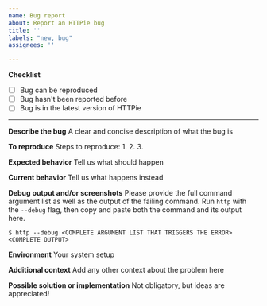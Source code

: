 ```yaml
---
name: Bug report
about: Report an HTTPie bug
title: ''
labels: "new, bug"
assignees: ''

---
```


**Checklist**

- [ ] Bug can be reproduced
- [ ] Bug hasn't been reported before
- [ ] Bug is in the latest version of HTTPie

___

**Describe the bug**
A clear and concise description of what the bug is

**To reproduce**
Steps to reproduce:
1.
2.
3.

**Expected behavior**
Tell us what should happen

**Current behavior**
Tell us what happens instead

**Debug output and/or screenshots**
Please provide the full command argument list as well as the output of the failing command. Run `http` with the `--debug` flag, then copy and paste both the command and its output here.

```
$ http --debug <COMPLETE ARGUMENT LIST THAT TRIGGERS THE ERROR>
<COMPLETE OUTPUT>
```

**Environment**
Your system setup

**Additional context**
Add any other context about the problem here

**Possible solution or implementation**
Not obligatory, but ideas are appreciated!
